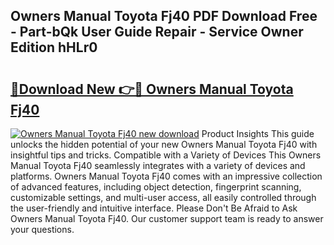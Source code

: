 ## Owners Manual Toyota Fj40 PDF Download Free - Part-bQk User Guide Repair - Service Owner Edition hHLr0

# <h2><a href="http://bc55494.oget.top/?id=Owners+Manual+Toyota+Fj40">🔗Download New 👉🔴 Owners Manual Toyota Fj40</a></h2>

[![Owners Manual Toyota Fj40 new download](https://i.imgur.com/5g1atiW.png)](http://bc55494.oget.top/?id=Owners+Manual+Toyota+Fj40)
Product Insights This guide unlocks the hidden potential of your new Owners Manual Toyota Fj40 with insightful tips and tricks. Compatible with a Variety of Devices This Owners Manual Toyota Fj40 seamlessly integrates with a variety of devices and platforms. Owners Manual Toyota Fj40 comes with an impressive collection of advanced features, including object detection, fingerprint scanning, customizable settings, and multi-user access, all easily controlled through the user-friendly and intuitive interface. Please Don't Be Afraid to Ask Owners Manual Toyota Fj40. Our customer support team is ready to answer your questions.
